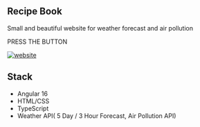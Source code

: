 ## Recipe Book

Small and beautiful website for weather forecast and air pollution

PRESS THE BUTTON

[![website](https://img.shields.io/badge/DeClima-website-000?style=for-the-badge&logo=ko-fi&logoColor=white)](https://ng-declima.web.app/)

## Stack

- Angular 16
- HTML/CSS
- TypeScript
- Weather API( 5 Day / 3 Hour Forecast, Air Pollution API)



